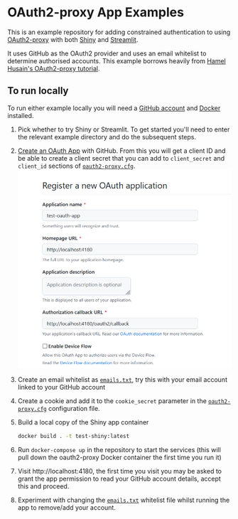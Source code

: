 # OAuth2-proxy App Examples

This is an example repository for adding constrained authentication to using [OAuth2-proxy](https://oauth2-proxy.github.io/oauth2-proxy/) with both [Shiny](./shiny-example/) and [Streamlit](./streamlit-example/).

It uses GitHub as the OAuth2 provider and uses an email whitelist to determine authorised accounts. 
This example borrows heavily from [Hamel Husain's OAuth2-proxy tutorial](https://github.com/hamelsmu/oauth-tutorial).

## To run locally

To run either example locally you will need a [GitHub account](https://github.com/) and [Docker](https://docs.docker.com/get-docker/) installed.

1. Pick whether to try Shiny or Streamlit. To get started you'll need to enter the relevant example directory and do the subsequent steps.

2. [Create an OAuth App](https://github.com/settings/applications/new) with GitHub. From this you will get a client ID and be able to create a client secret that you can add to `client_secret` and `client_id` sections of [`oauth2-proxy.cfg`](./shiny-example/oauth2-proxy.cfg).
![Creating OAuth App with GitHub](./assets/oauth2-proxy.png)

3. Create an email whitelist as [`emails.txt`](./shiny-example/emails.txt), try this with your email account linked to your GitHub account

4. Create a cookie and add it to the `cookie_secret` parameter in the [`oauth2-proxy.cfg`](./shiny-example/oauth2-proxy.cfg) configuration file.

5. Build a local copy of the Shiny app container
    ```bash
    docker build . -t test-shiny:latest
    ```

6. Run `docker-compose up` in the repository to start the services (this will pull down the oauth2-proxy Docker container the first time you run it)

7. Visit http://localhost:4180, the first time you visit you may be asked to grant the app permission to read your GitHub account details, accept this and proceed. 

8. Experiment with changing the [`emails.txt`](./emails.txt) whitelist file whilst running the app to remove/add your account.
